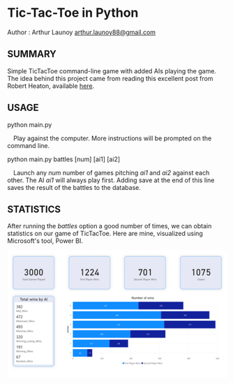 # Tic-Tac-Toe in Python

Author : Arthur Launoy <arthur.launoy88@gmail.com>

## SUMMARY

Simple TicTacToe command-line game with added AIs playing the game. The idea behind this project came from reading this excellent post from Robert Heaton, available [here](https://robertheaton.com/2018/10/09/programming-projects-for-advanced-beginners-3-a/.).

## USAGE

python main.py

&emsp;Play against the computer. More instructions will be prompted on the command line.

python main.py battles [num] [ai1] [ai2]

&emsp;Launch any *num* number of games pitching *ai1* and *ai2* against each other. The AI *ai1* will always play first. Adding save at the end of this line saves the result of the battles to the database.


## STATISTICS

After running the *battles* option a good number of times, we can obtain statistics on 
our game of TicTacToe. Here are mine, visualized using Microsoft's tool, Power BI.

<p align="center">
	<img src="Statistics.png"></img>
</p>